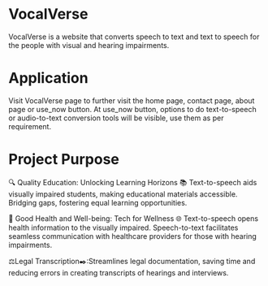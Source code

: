 # VocalVerse
VocalVerse is a website that converts speech to text and text to speech for the people with visual and hearing impairments.

# Application
Visit VocalVerse page to further visit the home page, contact page, about page or use_now button.
At use_now button, options to do text-to-speech or audio-to-text conversion tools will be visible, use them as per requirement.

# Project Purpose
🔍 Quality Education: Unlocking Learning Horizons 📚 Text-to-speech aids visually impaired students, making educational materials accessible. Bridging gaps, fostering equal learning opportunities.

💪 Good Health and Well-being: Tech for Wellness 🌐 Text-to-speech opens health information to the visually impaired. Speech-to-text facilitates seamless communication with healthcare providers for those with hearing impairments.

⚖️Legal Transcription✒️:Streamlines legal documentation, saving time and reducing errors in creating transcripts of hearings and interviews.
